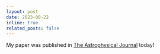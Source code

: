 ```yaml
---
layout: post
date: 2023-08-22
inline: true
related_posts: false
---
```


My paper was published in <a href="https://iopscience.iop.org/article/10.3847/1538-4357/ace43c">The Astrophysical Journal</a> today!

